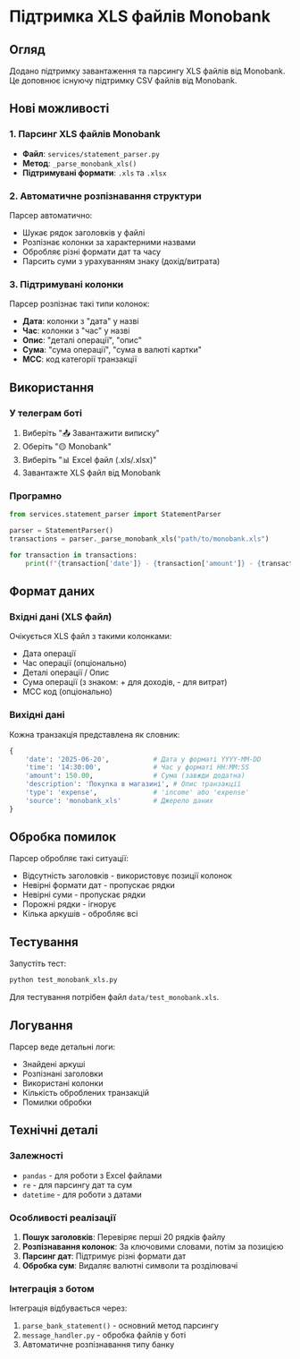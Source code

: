 # Підтримка XLS файлів Monobank

## Огляд

Додано підтримку завантаження та парсингу XLS файлів від Monobank. Це доповнює існуючу підтримку CSV файлів від Monobank.

## Нові можливості

### 1. Парсинг XLS файлів Monobank

- **Файл**: `services/statement_parser.py`
- **Метод**: `_parse_monobank_xls()`
- **Підтримувані формати**: `.xls` та `.xlsx`

### 2. Автоматичне розпізнавання структури

Парсер автоматично:

- Шукає рядок заголовків у файлі
- Розпізнає колонки за характерними назвами
- Обробляє різні формати дат та часу
- Парсить суми з урахуванням знаку (дохід/витрата)

### 3. Підтримувані колонки

Парсер розпізнає такі типи колонок:

- **Дата**: колонки з "дата" у назві
- **Час**: колонки з "час" у назві
- **Опис**: "деталі операції", "опис"
- **Сума**: "сума операції", "сума в валюті картки"
- **MCC**: код категорії транзакції

## Використання

### У телеграм боті

1. Виберіть "📤 Завантажити виписку"
2. Оберіть "🟡 Monobank"
3. Виберіть "📊 Excel файл (.xls/.xlsx)"
4. Завантажте XLS файл від Monobank

### Програмно

```python
from services.statement_parser import StatementParser

parser = StatementParser()
transactions = parser._parse_monobank_xls("path/to/monobank.xls")

for transaction in transactions:
    print(f"{transaction['date']} - {transaction['amount']} - {transaction['description']}")
```

## Формат даних

### Вхідні дані (XLS файл)

Очікується XLS файл з такими колонками:

- Дата операції
- Час операції (опціонально)
- Деталі операції / Опис
- Сума операції (з знаком: + для доходів, - для витрат)
- MCC код (опціонально)

### Вихідні дані

Кожна транзакція представлена як словник:

```python
{
    'date': '2025-06-20',           # Дата у форматі YYYY-MM-DD
    'time': '14:30:00',             # Час у форматі HH:MM:SS
    'amount': 150.00,               # Сума (завжди додатна)
    'description': 'Покупка в магазині', # Опис транзакції
    'type': 'expense',              # 'income' або 'expense'
    'source': 'monobank_xls'        # Джерело даних
}
```

## Обробка помилок

Парсер обробляє такі ситуації:

- Відсутність заголовків - використовує позиції колонок
- Невірні формати дат - пропускає рядки
- Невірні суми - пропускає рядки
- Порожні рядки - ігнорує
- Кілька аркушів - обробляє всі

## Тестування

Запустіть тест:

```bash
python test_monobank_xls.py
```

Для тестування потрібен файл `data/test_monobank.xls`.

## Логування

Парсер веде детальні логи:

- Знайдені аркуші
- Розпізнані заголовки
- Використані колонки
- Кількість оброблених транзакцій
- Помилки обробки

## Технічні деталі

### Залежності

- `pandas` - для роботи з Excel файлами
- `re` - для парсингу дат та сум
- `datetime` - для роботи з датами

### Особливості реалізації

1. **Пошук заголовків**: Перевіряє перші 20 рядків файлу
2. **Розпізнавання колонок**: За ключовими словами, потім за позицією
3. **Парсинг дат**: Підтримує різні формати дат
4. **Обробка сум**: Видаляє валютні символи та розділювачі

### Інтеграція з ботом

Інтеграція відбувається через:

1. `parse_bank_statement()` - основний метод парсингу
2. `message_handler.py` - обробка файлів у боті
3. Автоматичне розпізнавання типу банку
